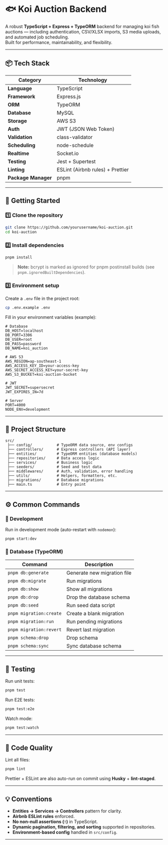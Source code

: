 # 🐟 Koi Auction Backend

A robust **TypeScript + Express + TypeORM** backend for managing koi fish auctions — including authentication, CSV/XLSX imports, S3 media uploads, and automated job scheduling.  
Built for performance, maintainability, and flexibility.

---

## 📦 Tech Stack

| Category            | Technology                       |
| ------------------- | -------------------------------- |
| **Language**        | TypeScript                       |
| **Framework**       | Express.js                       |
| **ORM**             | TypeORM                          |
| **Database**        | MySQL                            |
| **Storage**         | AWS S3                           |
| **Auth**            | JWT (JSON Web Token)             |
| **Validation**      | class-validator                  |
| **Scheduling**      | node-schedule                    |
| **Realtime**        | Socket.io                        |
| **Testing**         | Jest + Supertest                 |
| **Linting**         | ESLint (Airbnb rules) + Prettier |
| **Package Manager** | pnpm                             |

---

## 🚀 Getting Started

### 1️⃣ Clone the repository

```bash
git clone https://github.com/yourusername/koi-auction.git
cd koi-auction
```

### 2️⃣ Install dependencies

```bash
pnpm install
```

> **Note:** bcrypt is marked as ignored for pnpm postinstall builds (see `pnpm.ignoredBuiltDependencies`).

### 3️⃣ Environment setup

Create a `.env` file in the project root:

```bash
cp .env.example .env
```

Fill in your environment variables (example):

```env
# Database
DB_HOST=localhost
DB_PORT=3306
DB_USER=root
DB_PASS=password
DB_NAME=koi_auction

# AWS S3
AWS_REGION=ap-southeast-1
AWS_ACCESS_KEY_ID=your-access-key
AWS_SECRET_ACCESS_KEY=your-secret-key
AWS_S3_BUCKET=koi-auction-bucket

# JWT
JWT_SECRET=supersecret
JWT_EXPIRES_IN=7d

# Server
PORT=4000
NODE_ENV=development
```

---

## 🧱 Project Structure

```
src/
 ├── config/           # TypeORM data source, env configs
 ├── controllers/      # Express controllers (API layer)
 ├── entities/         # TypeORM entities (database models)
 ├── repositories/     # Data access logic
 ├── services/         # Business logic
 ├── seeders/          # Seed and test data
 ├── middlewares/      # Auth, validation, error handling
 ├── utils/            # Helpers, formatters, etc.
 ├── migrations/       # Database migrations
 ├── main.ts           # Entry point
```

---

## ⚙️ Common Commands

### 🧩 Development

Run in development mode (auto-restart with `nodemon`):

```bash
pnpm start:dev
```

### 🧱 Database (TypeORM)

| Command                 | Description                 |
| ----------------------- | --------------------------- |
| `pnpm db:generate`      | Generate new migration file |
| `pnpm db:migrate`       | Run migrations              |
| `pnpm db:show`          | Show all migrations         |
| `pnpm db:drop`          | Drop the database schema    |
| `pnpm db:seed`          | Run seed data script        |
| `pnpm migration:create` | Create a blank migration    |
| `pnpm migration:run`    | Run pending migrations      |
| `pnpm migration:revert` | Revert last migration       |
| `pnpm schema:drop`      | Drop schema                 |
| `pnpm schema:sync`      | Sync database schema        |

---

## 🧪 Testing

Run unit tests:

```bash
pnpm test
```

Run E2E tests:

```bash
pnpm test:e2e
```

Watch mode:

```bash
pnpm test:watch
```

---

## 🧹 Code Quality

Lint all files:

```bash
pnpm lint
```

Prettier + ESLint are also auto-run on commit using **Husky** + **lint-staged**.

---

## 💡 Conventions

- **Entities → Services → Controllers** pattern for clarity.
- **Airbnb ESLint rules** enforced.
- **No non-null assertions (`!`)** in TypeScript.
- **Dynamic pagination, filtering, and sorting** supported in repositories.
- **Environment-based config** handled in `src/config`.

---
